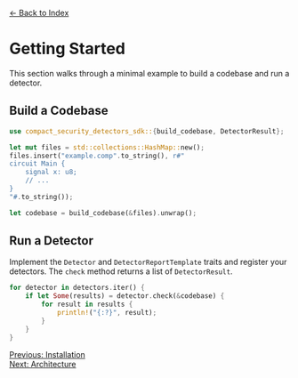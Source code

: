 <!-- docs/getting_started.md -->
[← Back to Index](index.md)

# Getting Started

This section walks through a minimal example to build a codebase and run a detector.

## Build a Codebase

```rust
use compact_security_detectors_sdk::{build_codebase, DetectorResult};

let mut files = std::collections::HashMap::new();
files.insert("example.comp".to_string(), r#"
circuit Main {
    signal x: u8;
    // ...
}
"#.to_string());

let codebase = build_codebase(&files).unwrap();
```

## Run a Detector

Implement the `Detector` and `DetectorReportTemplate` traits and register your detectors. The `check` method returns a list of `DetectorResult`.

```rust
for detector in detectors.iter() {
    if let Some(results) = detector.check(&codebase) {
        for result in results {
            println!("{:?}", result);
        }
    }
}
```

[Previous: Installation](installation.md)  
[Next: Architecture](architecture.md)